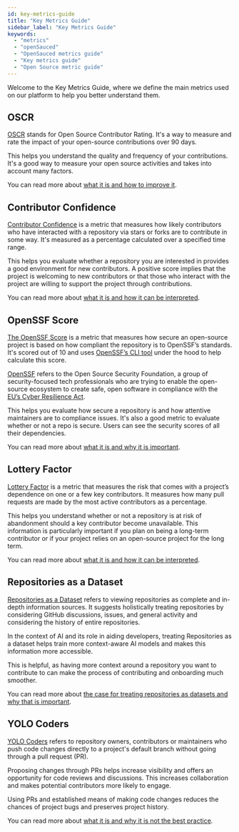 ```yaml
---
id: key-metrics-guide
title: "Key Metrics Guide"
sidebar_label: "Key Metrics Guide"
keywords:
  - "metrics"
  - "openSauced"
  - "OpenSauced metrics guide"
  - "Key metrics guide"
  - "Open Source metric guide"
---
```


Welcome to the Key Metrics Guide, where we define the main metrics used on our platform to help you better understand them.

## OSCR

[OSCR](../glossary/#oscr) stands for Open Source Contributor Rating. It's a way to measure and rate the impact of your open-source contributions over 90 days.

This helps you understand the quality and frequency of your contributions. It's a good way to measure your open source activities and takes into account many factors.

You can read more about [what it is and how to improve it](../../opensauced-guides/oscr-score-guide/oscr-guide/).

## Contributor Confidence

[Contributor Confidence](../glossary/#contributor-confidence) is a metric that measures how likely contributors who have interacted with a repository via stars or forks are to contribute in some way. It's measured as a percentage calculated over a specified time range.

This helps you evaluate whether a repository you are interested in provides a good environment for new contributors. A positive score implies that the project is welcoming to new contributors or that those who interact with the project are willing to support the project through contributions.

You can read more about [what it is and how it can be interpreted](../../features/repo-pages/#insights-into-contributor-confidence).

## OpenSSF Score

[The OpenSSF Score](../glossary/#ossf-scorecard) is a metric that measures how secure an open-source project is based on how compliant the repository is to OpenSSF’s standards. It's scored out of 10 and uses [OpenSSF’s CLI tool](https://scorecard.dev/#what-is-openssf-scorecard) under the hood to help calculate this score.

[OpenSSF](https://openssf.org) refers to the Open Source Security Foundation, a group of security-focused tech professionals who are trying to enable the open-source ecosystem to create safe, open software in compliance with the [EU’s Cyber Resilience Act](https://digital-strategy.ec.europa.eu/en/policies/cyber-resilience-act).

This helps you evaluate how secure a repository is and how attentive maintainers are to compliance issues. It's also a good metric to evaluate whether or not a repo is secure. Users can see the security scores of all their dependencies.

You can read more about [what it is and why it is important](https://opensauced.pizza/blog/introducing-openssf-scorecard-for-opensauced).

## Lottery Factor

[Lottery Factor](../glossary/#lottery-factor) is a metric that measures the risk that comes with a project’s dependence on one or a few key contributors. It measures how many pull requests are made by the most active contributors as a percentage.

This helps you understand whether or not a repository is at risk of abandonment should a key contributor become unavailable. This information is particularly important if you plan on being a long-term contributor or if your project relies on an open-source project for the long term.

You can read more about [what it is and how it can be interpreted](https://opensauced.pizza/blog/Understanding-the-Lottery-Factor).

## Repositories as a Dataset

[Repositories as a Dataset](../glossary/#repository-insights) refers to viewing repositories as complete and in-depth information sources. It suggests holistically treating repositories by considering GitHub discussions, issues, and general activity and considering the history of entire repositories.

In the context of AI and its role in aiding developers, treating Repositories as a dataset helps train more context-aware AI models and makes this information more accessible.

This is helpful, as having more context around a repository you want to contribute to can make the process of contributing and onboarding much smoother.

You can read more about [the case for treating repositories as datasets and why that is important](https://opensauced.pizza/blog/github-repos-as-datasets).

## YOLO Coders

[YOLO Coders](../glossary/#yolo-coders) refers to repository owners, contributors or maintainers who push code changes directly to a project's default branch without going through a pull request (PR).

Proposing changes through PRs helps increase visibility and offers an opportunity for code reviews and discussions. This increases collaboration and makes potential contributors more likely to engage.

Using PRs and established means of making code changes reduces the chances of project bugs and preserves project history.

You can read more about [what it is and why it is not the best practice](https://opensauced.pizza/blog/yolo-coder).
